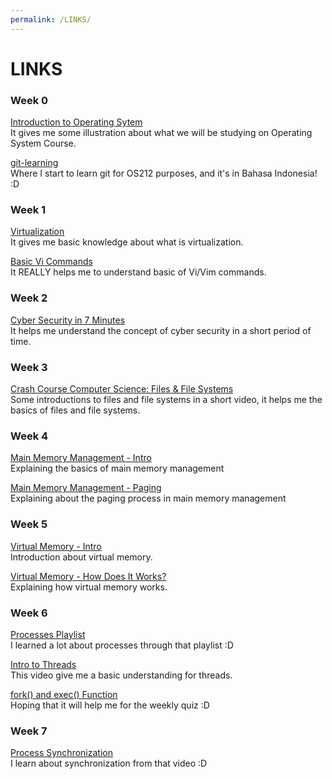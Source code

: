 ```yaml
---
permalink: /LINKS/
---
```


# LINKS

### Week 0
[Introduction to Operating Sytem](https://youtu.be/26QPDBe-NB8)\
It gives me some illustration about what we will be studying on Operating System Course.

[git-learning](https://yunwuxin1.gitbooks.io/git/content/id/)\
Where I start to learn git for OS212 purposes, and it's in Bahasa Indonesia! :D

### Week 1
[Virtualization](https://youtu.be/iBI31dmqSX0)\
It gives me basic knowledge about what is virtualization.

[Basic Vi Commands](https://youtu.be/ggSyF1SVFr4)\
It REALLY helps me to understand basic of Vi/Vim commands.

### Week 2
[Cyber Security in 7 Minutes](https://youtu.be/inWWhr5tnEA)\
It helps me understand the concept of cyber security in a short period of time.

### Week 3
[Crash Course Computer Science: Files & File Systems](https://youtu.be/KN8YgJnShPM)\
Some introductions to files and file systems in a short video, it helps me the basics of files and file systems.


### Week 4
[Main Memory Management - Intro](https://youtu.be/Ag4p5yCqte8)\
Explaining the basics of main memory management

[Main Memory Management - Paging](https://youtu.be/oUbGhfJo5-c)\
Explaining about the paging process in main memory management

### Week 5
[Virtual Memory - Intro](https://youtu.be/qlH4-oHnBb8)\
Introduction about virtual memory.

[Virtual Memory - How Does It Works?](https://youtu.be/59rEMnKWoS4)\
Explaining how virtual memory works.

### Week 6
[Processes Playlist](https://youtube.com/playlist?list=PLBlnK6fEyqRgKl0MbI6kbI5ffNt7BF8Fn)\
I learned a lot about processes through that playlist :D

[Intro to Threads](https://youtu.be/LOfGJcVnvAk)\
This video give me a basic understanding for threads.

[fork() and exec() Function](https://www.youtube.com/watch?v=IFEFVXvjiHY)\
Hoping that it will help me for the weekly quiz :D

### Week 7
[Process Synchronization](https://youtu.be/ph2awKa8r5Y)\
I learn about synchronization from that video :D
